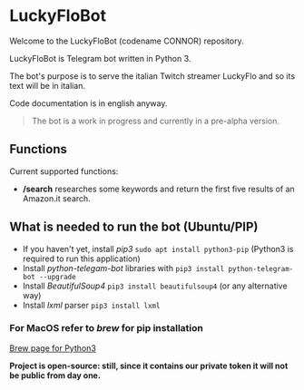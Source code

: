 # LuckyFloBot
Welcome to the LuckyFloBot (codename CONNOR) repository.

LuckyFloBot is Telegram bot written in Python 3.

The bot's purpose is to serve the italian Twitch streamer LuckyFlo and so its text will be in italian.

Code documentation is in english anyway.

> The bot is a work in progress and currently in a pre-alpha version.

## Functions
Current supported functions:
- **/search** researches some keywords and return the first five results of an Amazon.it search.


## What is needed to run the bot (Ubuntu/PIP)
- If you haven't yet, install *pip3* `sudo apt install python3-pip` (Python3 is required to run this application)
- Install *python-telegam-bot* libraries with `pip3 install python-telegram-bot --upgrade`
- Install *BeautifulSoup4* `pip3 install beautifulsoup4` (or any alternative way)
- Install *lxml* parser `pip3 install lxml`

### For MacOS refer to *brew* for pip installation
[Brew page for Python3](https://docs.brew.sh/Homebrew-and-Python#python-3x)

**Project is open-source: still, since it contains our private token it will not be public from day one.**

